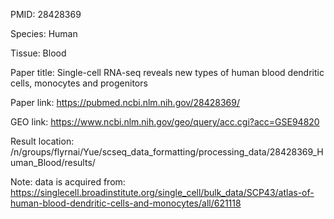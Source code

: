 PMID: 28428369

Species: Human

Tissue: Blood

Paper title: Single-cell RNA-seq reveals new types of human blood dendritic cells, monocytes and progenitors

Paper link: https://pubmed.ncbi.nlm.nih.gov/28428369/

GEO link: https://www.ncbi.nlm.nih.gov/geo/query/acc.cgi?acc=GSE94820

Result location: /n/groups/flyrnai/Yue/scseq_data_formatting/processing_data/28428369_Human_Blood/results/

Note: data is acquired from: https://singlecell.broadinstitute.org/single_cell/bulk_data/SCP43/atlas-of-human-blood-dendritic-cells-and-monocytes/all/621118

